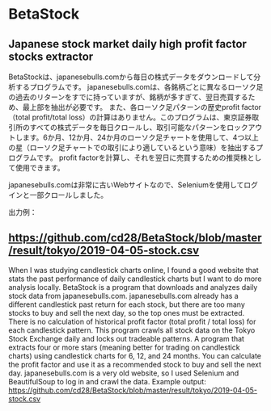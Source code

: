 # BetaStock
Japanese stock market daily high profit factor stocks extractor
----
BetaStockは、japanesebulls.comから毎日の株式データをダウンロードして分析するプログラムです。 japanesebulls.comは、各銘柄ごとに異なるローソク足の過去のリターンをすでに持っていますが、銘柄が多すぎて、翌日売買するため、最上部を抽出が必要です。 また、各ローソク足パターンの歴史profit factor（total profit/total loss）の計算はありません。このプログラムは、東京証券取引所のすべての株式データを毎日クロールし、取引可能なパターンをロックアウトします。6か月、12か月、24か月のローソク足チャートを使用して、4つ以上の星（ローソク足チャートでの取引により適しているという意味）を抽出するプログラムです。 profit factorを計算し、それを翌日に売買するための推奨株として使用できます。



japanesebulls.comは非常に古いWebサイトなので、Seleniumを使用してログインと一部クロールしました。



出力例：

https://github.com/cd28/BetaStock/blob/master/result/tokyo/2019-04-05-stock.csv 
----
When I was studying candlestick charts online, I found a good website that stats the past performance of daily candlestick charts
but I want to do more analysis locally.
BetaStock is a program that downloads and analyzes daily stock data from japanesebulls.com. japanesebulls.com already has a
different candlestick past return for each stock, but there are too many stocks to buy and sell the next day, so the top ones must
be extracted.
There is no calculation of historical profit factor (total profit / total loss) for each candlestick pattern. This program crawls all
stock data on the Tokyo Stock Exchange daily and locks out tradeable patterns. A program that extracts four or more stars
(meaning better for trading on candlestick charts) using candlestick charts for 6, 12, and 24 months. You can calculate the profit
factor and use it as a recommended stock to buy and sell the next day.
japanesebulls.com is a very old website, so I used Selenium and BeautifulSoup to log in and crawl the data.
Example output: https://github.com/cd28/BetaStock/blob/master/result/tokyo/2019-04-05-stock.csv
